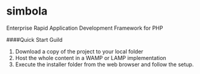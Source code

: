 # simbola
Enterprise Rapid Application Development Framework for PHP

####Quick Start Guild
1. Download a copy of the project to your local folder
2. Host the whole content in a WAMP or LAMP implementation
3. Execute the installer folder from the web browser and follow the setup.
